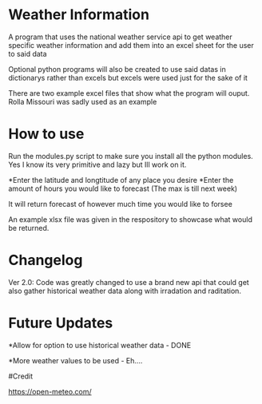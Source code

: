 # Weather Information

A program that uses the national weather service api to get weather specific weather information and add them into an excel sheet for the user to said data


Optional python programs will also be created to use said datas in dictionarys rather than excels but excels were used just for the sake of it

There are two example excel files that show what the program will ouput. Rolla Missouri was sadly used as an example 
# How to use

Run the modules.py script to make sure you install all the python modules. Yes I know its very primitive and lazy but Ill work on it.


*Enter the latitude and longtitude of any place you desire
*Enter the amount of hours you would like to forecast (The max is till next week)

It will return forecast of however much time you would like to forsee

An example xlsx file was given in the respository to showcase what would be returned.


# Changelog

Ver 2.0:
  Code was greatly changed to use a brand new api that could get also gather historical weather data along with irradation and raditation.

# Future Updates

*Allow for option to use historical weather data - DONE

*More weather values to be used - Eh....


#Credit

https://open-meteo.com/ 
